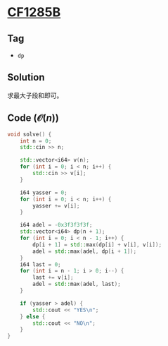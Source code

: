 # [CF1285B](https://mirror.codeforces.com/problemset/problem/1285/B)

## Tag
- `dp`

## Solution
求最大子段和即可。

## Code ($\mathcal{O}(n)$)
```cpp
void solve() {
    int n = 0;
    std::cin >> n;

    std::vector<i64> v(n);
    for (int i = 0; i < n; i++) {
        std::cin >> v[i];
    }

    i64 yasser = 0;
    for (int i = 0; i < n; i++) {
        yasser += v[i];
    }

    i64 adel = -0x3f3f3f3f;
    std::vector<i64> dp(n + 1);
    for (int i = 0; i < n - 1; i++) {
        dp[i + 1] = std::max(dp[i] + v[i], v[i]);
        adel = std::max(adel, dp[i + 1]);
    }
    i64 last = 0;
    for (int i = n - 1; i > 0; i--) {
        last += v[i];
        adel = std::max(adel, last);
    }

    if (yasser > adel) {
        std::cout << "YES\n";
    } else {
        std::cout << "NO\n";
    }
}
```
